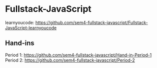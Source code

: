 # Fullstack-JavaScript

learnyoucode: https://github.com/sem4-fullstack-javascript/Fullstack-JavaScript-learnyoucode

## Hand-ins

Period 1: https://github.com/sem4-fullstack-javascript/Hand-in-Period-1
Period 2: https://github.com/sem4-fullstack-javascript/Period-2
